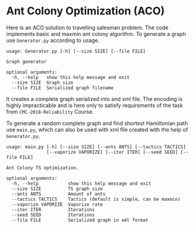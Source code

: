 # Ant Colony Optimization (ACO)

Here is an ACO solution to travelling salesman problem. 
The code implements basic and maxmin ant colony 
algorithm.
To generate a graph use `Generator.py` according to usage.
```
usage: Generator.py [-h] [--size SIZE] [--file FILE]

Graph generator

optional arguments:
  -h, --help   show this help message and exit
  --size SIZE  Graph size
  --file FILE  Serialized graph filename
```
It creates a complete graph serialized into and xml 
file. The encoding is highly impracticable and is here only to 
satisfy requirements of the task from `CMC-2018-Reliability` Course.

To generate a random complete graph and find shortest Hamiltonian path use 
`main.py`, which can also be used with xml file created with the help of `Generator.py`.

```
usage: main.py [-h] [--size SIZE] [--ants ANTS] [--tactics TACTICS]
               [--vaporize VAPORIZE] [--iter ITER] [--seed SEED] [--file FILE]

Ant Colony TS optimization. 

optional arguments:
  -h, --help           show this help message and exit
  --size SIZE          TS graph size
  --ants ANTS          Amount of ants
  --tactics TACTICS    Tactics (default is simple, can be maxmin)
  --vaporize VAPORIZE  Vaporize rate
  --iter ITER          Iterations
  --seed SEED          Iterations
  --file FILE          Serialized graph in xml format
```

